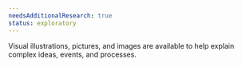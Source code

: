 ```yaml
---
needsAdditionalResearch: true
status: exploratory
---
```


Visual illustrations, pictures, and images are available to help explain complex ideas, events, and processes.
